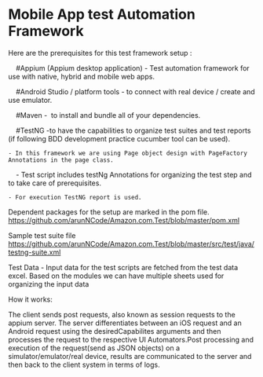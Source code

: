 # Mobile App test Automation Framework 

Here are the prerequisites for this test framework setup :

    #Appium (Appium desktop application) - Test automation framework for use with native, hybrid and mobile web apps.
    
    #Android Studio / platform tools - to connect with real device / create and use emulator. 
    
    #Maven -  to install and bundle all of your dependencies.
    
    #TestNG -to have the capabilities to organize test suites and test reports (if following BDD development practice cucumber tool can be used).
    
    - In this framework we are using Page object design with PageFactory Annotations in the page class.
    
    - Test script includes testNg Annotations for organizing the test step and to take care of prerequisites.

    - For execution TestNG report is used.

Dependent packages for the setup are marked in the pom file. 
https://github.com/arunNCode/Amazon.com.Test/blob/master/pom.xml

Sample test suite file
https://github.com/arunNCode/Amazon.com.Test/blob/master/src/test/java/testng-suite.xml

Test Data - Input data for the test scripts are fetched from the test data excel. Based on the modules we can have multiple sheets used for organizing the input data


How it works: 

The client sends post requests, also known as session requests to the appium server. The server differentiates between an iOS request and an Android request using the desiredCapabilites arguments and then processes the request to the respective UI Automators.Post processing and execution of the request(send as JSON objects) on a simulator/emulator/real device, results are communicated to the server and then back to the client system in terms of logs. 
